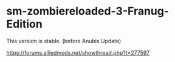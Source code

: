 # sm-zombiereloaded-3-Franug-Edition

This version is stable. (before Anubis Update)

https://forums.alliedmods.net/showthread.php?t=277597

